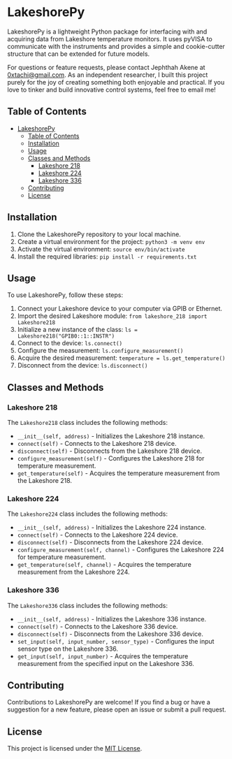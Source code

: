 # LakeshorePy
LakeshorePy is a lightweight Python package for interfacing with and acquiring data from Lakeshore temperature monitors. It uses pyVISA to communicate with the instruments and provides a simple and cookie-cutter structure that can be extended for future models.

For questions or feature requests, please contact Jephthah Akene at 0xtachi@gmail.com. As an independent researcher, I built this project purely for the joy of creating something both enjoyable and practical. If you love to tinker and build innovative control systems, feel free to email me!

## Table of Contents

- [LakeshorePy](#lakeshorepy)
  - [Table of Contents](#table-of-contents)
  - [Installation](#installation)
  - [Usage](#usage)
  - [Classes and Methods](#classes-and-methods)
    - [Lakeshore 218](#lakeshore-218)
    - [Lakeshore 224](#lakeshore-224)
    - [Lakeshore 336](#lakeshore-336)
  - [Contributing](#contributing)
  - [License](#license)

## Installation

1. Clone the LakeshorePy repository to your local machine.
2. Create a virtual environment for the project: `python3 -m venv env`
3. Activate the virtual environment: `source env/bin/activate`
4. Install the required libraries: `pip install -r requirements.txt`

## Usage

To use LakeshorePy, follow these steps:

1. Connect your Lakeshore device to your computer via GPIB or Ethernet.
2. Import the desired Lakeshore module: `from lakeshore_218 import Lakeshore218`
3. Initialize a new instance of the class: `ls = Lakeshore218("GPIB0::1::INSTR")`
4. Connect to the device: `ls.connect()`
5. Configure the measurement: `ls.configure_measurement()`
6. Acquire the desired measurement: `temperature = ls.get_temperature()`
7. Disconnect from the device: `ls.disconnect()`

## Classes and Methods

### Lakeshore 218

The `Lakeshore218` class includes the following methods:

- `__init__(self, address)` - Initializes the Lakeshore 218 instance.
- `connect(self)` - Connects to the Lakeshore 218 device.
- `disconnect(self)` - Disconnects from the Lakeshore 218 device.
- `configure_measurement(self)` - Configures the Lakeshore 218 for temperature measurement.
- `get_temperature(self)` - Acquires the temperature measurement from the Lakeshore 218.

### Lakeshore 224

The `Lakeshore224` class includes the following methods:

- `__init__(self, address)` - Initializes the Lakeshore 224 instance.
- `connect(self)` - Connects to the Lakeshore 224 device.
- `disconnect(self)` - Disconnects from the Lakeshore 224 device.
- `configure_measurement(self, channel)` - Configures the Lakeshore 224 for temperature measurement.
- `get_temperature(self, channel)` - Acquires the temperature measurement from the Lakeshore 224.

### Lakeshore 336

The `Lakeshore336` class includes the following methods:

- `__init__(self, address)` - Initializes the Lakeshore 336 instance.
- `connect(self)` - Connects to the Lakeshore 336 device.
- `disconnect(self)` - Disconnects from the Lakeshore 336 device.
- `set_input(self, input_number, sensor_type)` - Configures the input sensor type on the Lakeshore 336.
- `get_input(self, input_number)` - Acquires the temperature measurement from the specified input on the Lakeshore 336.

## Contributing

Contributions to LakeshorePy are welcome! If you find a bug or have a suggestion for a new feature, please open an issue or submit a pull request.

## License

This project is licensed under the [MIT License](https://opensource.org/licenses/MIT).